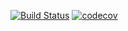 [![Build Status](https://travis-ci.org/anderson178/job4j.svg?branch=master)](https://travis-ci.org/anderson178/job4j)
[![codecov](https://codecov.io/gh/anderson178/job4j/branch/master/graph/badge.svg)](https://codecov.io/gh/anderson178/job4j)
